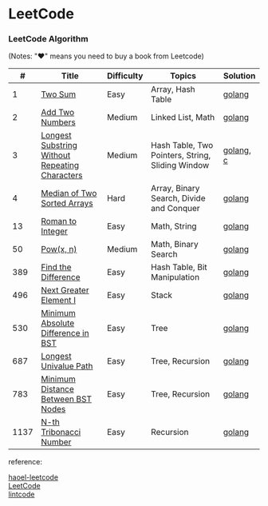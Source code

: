 LeetCode
========

### LeetCode Algorithm

(Notes: "&hearts;" means you need to buy a book from Leetcode)



| #    | Title                                                                                                                                       | Difficulty | Topics                                           | Solution                                                                                                                                                  |
| ---- | ------------------------------------------------------------------------------------------------------------------------------------------- | ---------- | ------------------------------------------------ | --------------------------------------------------------------------------------------------------------------------------------------------------------- |
| 1    | [Two Sum](https://leetcode.com/problems/two-sum/description/)                                                                               | Easy       | Array, Hash Table                                | [golang](./algorithms/golang/1.two-sum.go)                                                                                                                |
| 2    | [Add Two Numbers](https://leetcode.com/problems/add-two-numbers/description/)                                                               | Medium     | Linked List, Math                                | [golang](./algorithms/golang/2.add-two-numbers.go)                                                                                                        |
| 3    | [Longest Substring Without Repeating Characters](https://leetcode.com/problems/longest-substring-without-repeating-characters/description/) | Medium     | Hash Table, Two Pointers, String, Sliding Window | [golang](./algorithms/golang/3.longest-substring-without-repeating-characters.go), [c](./algorithms/c/3.longest-substring-without-repeating-characters.c) |
| 4    | [Median of Two Sorted Arrays](https://leetcode.com/problems/median-of-two-sorted-arrays/description/)                                       | Hard       | Array, Binary Search, Divide and Conquer         | [golang](./algorithms/golang/4.median-of-two-sorted-arrays.go)                                                                                            |
| 13   | [Roman to Integer](https://leetcode.com/problems/roman-to-integer/)                                                                         | Easy       | Math, String                                     | [golang](./algorithms/golang/13.roman-to-integer.go)                                                                                                      |
| 50   | [Pow(x, n)](https://leetcode.com/problems/powx-n/description/)                                                                              | Medium     | Math, Binary Search                              | [golang](./algorithms/golang/50.pow-x-n.go)                                                                                                               |
| 389  | [Find the Difference](https://leetcode.com/problems/find-the-difference/description/)                                                       | Easy       | Hash Table, Bit Manipulation                     | [golang](./algorithms/golang/389.find-the-difference.go)                                                                                                  |
| 496  | [Next Greater Element I](https://leetcode.com/problems/next-greater-element-i/description/)                                                 | Easy       | Stack                                            | [golang](./algorithms/golang/496.next-greater-element-i.go)                                                                                               |
| 530  | [Minimum Absolute Difference in BST](https://leetcode.com/problems/minimum-absolute-difference-in-bst/)                                     | Easy       | Tree                                             | [golang](./algorithms/golang/530.minimum-absolute-difference-in-bst.go)                                                                                   |
| 687  | [Longest Univalue Path](https://leetcode.com/problems/longest-univalue-path/description/)                                                   | Easy       | Tree, Recursion                                  | [golang](./algorithms/golang/687.longest-univalue-path.go)                                                                                                |
| 783  | [Minimum Distance Between BST Nodes](https://leetcode.com/problems/minimum-distance-between-bst-nodes/description/)                         | Easy       | Tree, Recursion                                  | [golang](./algorithms/golang/783.minimum-distance-between-bst-nodes.go)                                                                                   |
| 1137 | [N-th Tribonacci Number](https://leetcode.com/problems/n-th-tribonacci-number/submissions/)                                                 | Easy       | Recursion                                        | [golang](./algorithms/golang/1137.n-th-tribonacci-number.go)                                                                                              |


reference:  

[haoel-leetcode](https://github.com/haoel/leetcode)  
[LeetCode](https://leetcode.com/)  
[lintcode](https://www.lintcode.com/)  